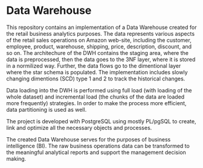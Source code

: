 # Data Warehouse
This repository contains an implementation of a Data Warehouse created for the retail business analytics purposes. The data represents various aspects of the retail sales operations on Amazon web-site, including the customer, employee, product, warehouse, shipping, price, description, discount, and so on. The architechure of the DWH contains the staging area, where the data is preprocessed, then the data goes to the 3NF layer, where it is stored in a normilized way. Further, the data flows go to the dimentional layer where the star schema is populated. The implementation includes slowly changing dimentions (SCD) type 1 and 2 to track the historical changes.  

Data loading into the DWH is performed using full load (with loading of the whole dataset) and incremental load (the chunks of the data are loaded more frequently) strategies. In order to make the process more efficient, data partitioning is used as well. 

The project is developed with PostgreSQL using mostly PL/pgSQL to create, link and optimize all the necessary objects and processes.    

The created Data Warehouse serves for the purposes of business intelligence (BI). The raw business operations data can be transformed to the meaningful analytical reports and support the management decision making.
